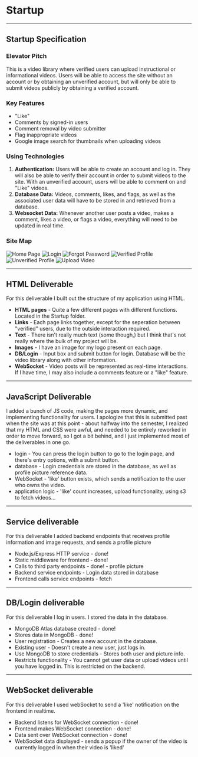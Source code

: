 # Startup
--------------------

## Startup Specification

### Elevator Pitch

This is a video library where verified users can upload instructional or informational videos. Users will be able to access the site without an account or by obtaining an unverified account, but will only be able to submit videos publicly by obtaining a verified account.

### Key Features

- "Like"
- Comments by signed-in users
- Comment removal by video submitter
- Flag inappropriate videos
- Google image search for thumbnails when uploading videos

### Using Technologies

1. **Authentication:** Users will be able to create an account and log in. They will also be able to verify their account in order to submit videos to the site. With an unverified account, users will be able to comment on and "Like" videos.
2. **Database Data:** Videos, comments, likes, and flags, as well as the associated user data will have to be stored in and retrieved from a database.
3. **Websocket Data:** Whenever another user posts a video, makes a comment, likes a video, or flags a video, everything will need to be updated in real time.

### Site Map

![Home Page](./SiteMapImages/Index.png)
![Login](./SiteMapImages/Login.png)
![Forgot Password](./SiteMapImages/Forgot.png)
![Verified Profile](./SiteMapImages/Verified.png)
![Unverified Profile](./SiteMapImages/Profile.png)
![Upload Video](./SiteMapImages/Upload.png)

---------------------------

## HTML Deliverable

For this deliverable I built out the structure of my application using HTML.

- **HTML pages** - Quite a few different pages with different functions. Located in the Startup folder.
- **Links** - Each page links together, except for the seperation between "verified" users, due to the outside interaction required.
- **Text** - There isn't really much text (some though,) but I think that's not really where the bulk of my project will be.
- **Images** - I have an image for my logo present on each page.
- **DB/Login** - Input box and submit button for login. Database will be the video library along with other information.
- **WebSocket** - Video posts will be represented as real-time interactions. If I have time, I may also include a comments feature or a "like" feature.

---------------------------

## JavaScript Deliverable

I added a bunch of JS code, making the pages more dynamic, and implementing functionality for users.
I apologize that this is submitted past when the site was at this point - about halfway into the semester, I realized that my HTML and CSS were awful, and needed to be entirely reworked in order to move forward, so I got a bit behind, and I just implemented most of the deliverables in one go.

- login - You can press the login button to go to the login page, and there's entry options, with a submit button.
- database - Login credentials are stored in the database, as well as profile picture reference data.
- WebSocket - 'like' button exists, which sends a notification to the user who owns the video.
- application logic - 'like' count increases, upload functionality, using s3 to fetch videos...

---------------------------

## Service deliverable

For this deliverable I added backend endpoints that receives profile information and image requests, and sends a profile picture

- Node.js/Express HTTP service - done!
- Static middleware for frontend - done!
- Calls to third party endpoints - done! - profile picture
- Backend service endpoints - Login data stored in database
- Frontend calls service endpoints - fetch

-----------------------------

## DB/Login deliverable

For this deliverable I log in users. I stored the data in the database.

- MongoDB Atlas database created - done!
- Stores data in MongoDB - done!
- User registration - Creates a new account in the database.
- Existing user - Doesn't create a new user, just logs in.
- Use MongoDB to store credentials - Stores both user and picture info.
- Restricts functionality - You cannot get user data or upload videos until you have logged in. This is restricted on the backend.

------------------------------

## WebSocket deliverable

For this deliverable I used webSocket to send a 'like' notification on the frontend in realtime.

- Backend listens for WebSocket connection - done!
- Frontend makes WebSocket connection - done!
- Data sent over WebSocket connection - done!
- WebSocket data displayed - sends a popup if the owner of the video is currently logged in when their video is 'liked'
